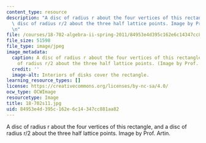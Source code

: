 ```yaml
---
content_type: resource
description: "A disc of radius r about the four vertices of this rectangle, and a\
  \ disc of radius r/2 about the three half lattice points. Image by Prof. Artin.\r\
  \n"
file: /courses/18-702-algebra-ii-spring-2011/84953e4d395c162e6c14347cc881aa82_18-702s11.jpg
file_size: 51598
file_type: image/jpeg
image_metadata:
  caption: A disc of radius r about the four vertices of this rectangle, and a disc
    of radius r/2 about the three half lattice points. (Image by Prof. Artin.)
  credit: ''
  image-alt: Interiors of disks cover the rectangle.
learning_resource_types: []
license: https://creativecommons.org/licenses/by-nc-sa/4.0/
ocw_type: OCWImage
resourcetype: Image
title: 18-702s11.jpg
uid: 84953e4d-395c-162e-6c14-347cc881aa82
---
```

A disc of radius r about the four vertices of this rectangle, and a disc of radius r/2 about the three half lattice points. Image by Prof. Artin.
